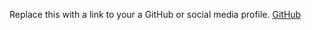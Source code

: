 Replace this with a link to your a GitHub or social media profile.
[GitHub](http://Suryasi/markdown-portifolio)

